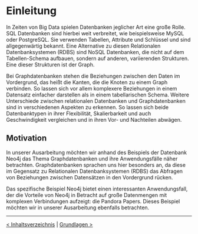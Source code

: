 # Einleitung

In Zeiten von Big Data spielen Datenbanken jeglicher Art eine große Rolle. SQL Datenbanken sind hierbei weit verbreitet,
wie beispielsweise MySQL oder PostgreSQL. Sie verwenden Tabellen, Attribute und Schlüssel und sind allgegenwärtig bekannt.
Eine Alternative zu diesen Relationalen Datenbanksystemen (RDBS) sind NoSQL Datenbanken, die nicht auf dem Tabellen-Schema
aufbauen, sondern auf anderen, variierenden Strukturen. Eine dieser Strukturen ist der Graph.

Bei Graphdatenbanken stehen die Beziehungen zwischen den Daten im Vordergrund, das heißt die Kanten, die die Knoten zu einem
Graph verbinden. So lassen sich vor allem komplexere Beziehungen in einem Datensatz einfacher darstellen als in einem
tabellarischen Schema.
Weitere Unterschiede zwischen relationalen Datenbanken und Graphdatenbanken sind in verschiedenen Aspekten zu erkennen.
So lassen sich beide Datenbanktypen in ihrer Flexibilität, Skalierbarkeit und auch Geschwindigkeit vergleichen und in ihren
Vor- und Nachteilen abwägen.

## Motivation
In unserer Ausarbeitung möchten wir anhand des Beispiels der Datenbank Neo4j das Thema Graphdatenbanken und ihre Anwendungsfälle
näher betrachten. Graphdatenbanken sprachen uns hier besonders an, da diese im Gegensatz zu Relationalen Datenbanksystemen (RDBS)
das Abfragen von Beziehungen zwischen Datensätzen in den Vordergrund rücken.

Das spezifische Beispiel Neo4j bietet einen interessanten Anwendungsfall, der die Vorteile von Neo4j in Betracht auf
große Datenmengen mit komplexen Verbindungen aufzeigt: die Pandora Papers. Dieses Beispiel möchten wir in unserer Ausarbeitung
ebenfalls betrachten.

<hr>

[< Inhaltsverzeichnis](./0_Inhaltsverzeichnis.md) | [Grundlagen >](./2_Grundlagen.md)
